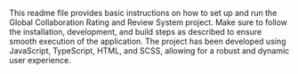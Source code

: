 
<p>This readme file provides basic instructions on how to set up and run the Global Collaboration Rating and Review System project. Make sure to follow the installation, development, and build steps as described to ensure smooth execution of the application. The project has been developed using JavaScript, TypeScript, HTML, and SCSS, allowing for a robust and dynamic user experience.</p>